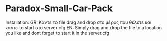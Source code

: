 # Paradox-Small-Car-Pack
Installation:
GR: Καντε το file drag and drop στο μέρος που θέλετε και καντε το start στο server.cfg
EN: Simply drag and drop the file to a location you like and dont forget to start it in the server.cfg

 
